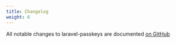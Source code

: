 ```yaml
---
title: Changelog
weight: 6
---
```


All notable changes to laravel-passkeys are documented [on GitHub](https://github.com/spatie/laravel-passkeys/blob/main/CHANGELOG.md)
